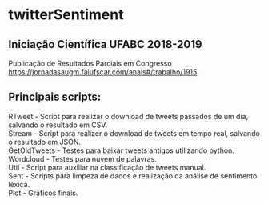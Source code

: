 # twitterSentiment

## Iniciação Científica UFABC 2018-2019
Publicação de Resultados Parciais em Congresso  
https://jornadasaugm.faiufscar.com/anais#/trabalho/1915

## Principais scripts:
RTweet - Script para realizar o download de tweets passados de um dia, salvando o resultado em CSV.  
Stream - Script para realizer o download de tweets em tempo real, salvando o resultado em JSON.  
GetOldTweets - Testes para baixar tweets antigos utilizando python.  
Wordcloud - Testes para nuvem de palavras.  
Util - Script para auxiliar na classificação de tweets manual.  
Sent - Scripts para limpeza de dados e realização da análise de sentimento léxica.  
Plot - Gráficos finais.  
